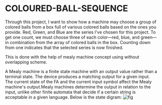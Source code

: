 # COLOURED-BALL-SEQUENCE

Through this project, I want to show how a machine may choose a group of colored balls from a box full of various colored balls based on the ones you provide.
Red, Green, and Blue are the series I've chosen for this project. To get one count, we must choose three of each color—red, blue, and green—in  combination from the array of colored balls in the box. Counting down from one indicates that the selected series is now finished. 

This is done with the help of mealy machine concept using without overlapping scheme.

A Mealy machine is a finite state machine with an output value rather than a terminal state. The device produces a matching output for a given input. The current state of the FA and the current input symbol affect the Mealy machine's output.Mealy machines determine the output in relation to the input, unlike other finite automata that decide if a certain string is acceptable in a given language.
Below is the state digram:
![fig](https://github.com/amaani90/COLOURED-BALL-SEQUENCE/assets/141518452/b2a2eb70-e4f7-41a6-b892-57b3ff4d0537)




